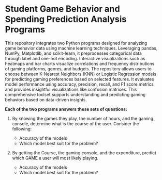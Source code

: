 # Student Game Behavior and Spending Prediction Analysis Programs
This repository integrates two Python programs designed for analyzing game behavior data using machine learning techniques. Leveraging pandas, NumPy, Matplotlib, and scikit-learn, it preprocesses categorical data through label and one-hot encoding. Interactive visualizations such as heatmaps and bar charts visualize correlations and frequency distributions of gaming platforms, genres, and budgets. The repository allows users to choose between K-Nearest Neighbors (KNN) or Logistic Regression models for predicting gaming preferences based on selected features. It evaluates model performance using accuracy, precision, recall, and F1 score metrics and provides insightful visualizations like confusion matrices. This comprehensive toolset supports understanding and predicting gaming behaviors based on data-driven insights.

**Each of the two programs answers these sets of questions:**

1. By knowing the games they play, the number of hours, and the gaming console, determine what is the course of the user. Consider the following: 

    - Accuracy of the models
    - Which model best suit for the problem? 

2. By getting the Course, the gaming console, and the expenditure, predict which GAME a user will most likely playing. 

    - Accuracy of the models
    - Which model best suit for the problem? 

